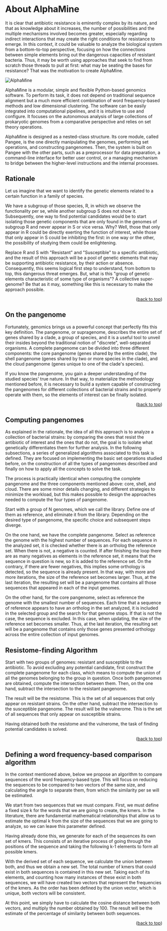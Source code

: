 # About AlphaMine


It is clear that antibiotic resistance is eminently complex by its nature, and that as knowledge about it increases, the number of possibilities and the multiple mechanisms involved becomes greater, especially regarding indirect interactions that may create the right conditions for resistance to emerge. In this context, it could be valuable to analyze the biological system from a bottom-to-top perspective, focusing on how the connections between simple elements bring out the dangerous capacities of resistant bacteria. Thus, it may be worth using approaches that seek to find from scratch those threads to pull at first: what may be seating the bases for resistance? That was the motivation to create AlphaMine.

![AlphaMine](animation.gif)

AlphaMine is a modular, simple and flexible Python-based genomics software. To perform its task, it does not depend on traditional sequence alignment but a much more efficient combination of word frequency-based methods and low dimensional clustering. The software can be easily integrated into computational pipelines, and it is intuitive to use and configure. It focuses on the autonomous analysis of large collections of prokaryotic genomes from a comparative perspective and relies on set theory operations.

 
AlphaMine is designed as a nested-class structure. Its core module, called Pangee, is the one directly manipulating the genomes, performing set operations, and constructing pangenomes. Then, the system is built on Pangee with the other parts, such as a preprocessor for data preparation, a command-line interface for better user control, or a managing mechanism to bridge between the higher-level instructions and the internal processes.


## Rationale

Let us imagine that we want to identify the genetic elements related to a certain function in a family of species.

 
We have a subgroup of those species, R, in which we observe the functionality per se, while another subgroup S does not show it. Subsequently, one way to find potential candidates would be to start isolating those genetic components that are only found in the genomes of subgroup R and never appear in S or vice versa. Why? Well, those that only appear in R could be directly exerting the function of interest, while those that only appear in S could be inhibiting the first: in one way or the other, the possibility of studying them could be enlightening.

 
Replace R and S with "Resistant" and "Susceptible" to a specific antibiotic, and the result of this approach will be a pool of genetic elements that may be supporting antibiotic resistance, by their action or absence. Consequently, this seems logical first step to understand, from bottom to top, this dangerous threat emerges. But, what is this "group of genetic elements characteristic of some type of organisms"? A collective super-genome? Be that as it may, something like this is necessary to make the approach possible.


<p align="right">(<a href="#top">back to top</a>)</p>


## On the pangenome
   
Fortunately, genomics brings us a powerful concept that perfectly fits this key definition. The pangenome, or supragenome, describes the entire set of genes shared by a clade, a group of species, and it is a useful tool to unveil their insides beyond the traditional notion of "discrete", well-separated organisms. A complete pangenome can be divided into three different components: the core pangenome (genes shared by the entire clade), the shell pangenome (genes shared by two or more species in the clade), and the cloud pangenome (genes unique to one of the clade's species).

 
If you know the pangenome, you gain a deeper understanding of the studied species' true nature. In that way, to materialize the methodology mentioned before, it is necessary to build a system capable of constructing the pangenomes for different collections of bacterial strains and to properly operate with them, so the elements of interest can be finally isolated.

<p align="right">(<a href="#top">back to top</a>)</p>

## Computing pangenomes

As explained in the rationale, the idea of all this approach is to analyze a collection of bacterial strains: by comparing the ones that resist the antibiotic of interest and the ones that do not, the goal is to isolate what genetically differentiates them for further analysis. In the following subsections, a series of generalized algorithms associated to this task is defined. They are focused on implementing the basic set operations studied before, on the construction of all the types of pangenomes described and finally on how to apply all the concepts to solve the task.
 
The process is practically identical when computing the complete pangenome and the three components mentioned above: core, shell, and cloud. There are some minor details changing, and different strategies to minimize the workload, but this makes possible to design the approaches needed to compute the four types of pangenome.

Start with a group of N genomes, which we call the library. Define one of them as reference, and eliminate it from the library. Depending on the desired type of pangenome, the specific choice and subsequent steps diverge.

On the one hand, we have the complete pangenome. Select as reference the genome with the highest number of sequences. For each sequence in the analyzed set, it is checked whether there is an ortholog the reference set. When there is not, a negative is counted. If after finishing the loop there are as many negatives as elements in the reference set, it means that the sequence in question is new, so it is added to the reference set. On the contrary, if there are fewer negatives, this implies some orthology is detected, so the sequence is already present. In that way, with more and more iterations, the size of the reference set becomes larger. Thus, at the last iteration, the resulting set will be a pangenome that contains all those sequences that appeared in each of the input genomes.

On the other hand, for the core pangenome, select as reference the genome with the smallest number of sequences. Each time that a sequence of reference appears to have an ortholog in the set analyzed, it is included in the selected group and the search for that genome stops. If that is not the case, the sequence is excluded. In this case, when updating, the size of the reference set becomes smaller. Thus, at the last iteration, the resulting set will be a pangenome that contains only those genes presented orthology across the entire collection of input genomes.

 
   
## Resistome-finding Algorithm

Start with two groups of genomes: resistant and susceptible to the antibiotic. To avoid excluding any potential candidate, first construct the complete pangenome for each class, which means to compute the union of all the genomes belonging to the group in question. Once both pangenomes are obtained, compute the intersection between them. Then, on the one hand, subtract the intersection to the resistant pangenome. 

The result will be the resistome. This is the set of all sequences that only appear on resistant strains. On the other hand, subtract the intersection to the susceptible pangenome. The result will be the vulnerome. This is the set of all sequences that only appear on susceptible strains. 

Having obtained both the resistome and the vulnerome, the task of finding potential candidates is solved.

   
<p align="right">(<a href="#top">back to top</a>)</p>


## Defining a word frequency-based comparison algorithm

In the context mentioned above, below we propose an algorithm to compare sequences of the word frequency-based type. This will focus on reducing the sequences to be compared to two vectors of the same size, and calculating the angle to separate them, from which the similarity per se will be estimated.

We start from two sequences that we must compare. First, we must define a fixed size k for the words that we are going to create, the kmers. In the literature, there are fundamental mathematical relationships that allow us to estimate the optimal k from the size of the sequences that we are going to analyze, so we can leave this parameter defined. 

Having already done this, we generate for each of the sequences its own set of kmers. This consists of an iterative process of going through the positions of the sequence and taking the following k-1 elements to form all possible kmers.

With the derived set of each sequence, we calculate the union between both, and thus we obtain a new set. The total number of kmers that could exist in both sequences is contained in this new set. Taking each of its elements, and counting how many instances of these exist in both sequences, we will have created two vectors that represent the frequencies of the kmers. As the order has been defined by the union vector, which is unique, both vectors will be consistent.

At this point, we simply have to calculate the cosine distance between both vectors, and multiply the number obtained by 100. The result will be the estimate of the percentage of similarity between both sequences.


<p align="right">(<a href="#top">back to top</a>)</p>

